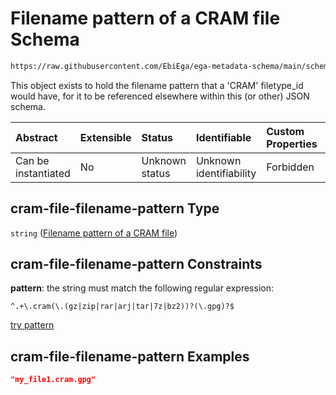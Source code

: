 # Filename pattern of a CRAM file Schema

```txt
https://raw.githubusercontent.com/EbiEga/ega-metadata-schema/main/schemas/EGA.common-definitions.json#/definitions/cram-file-filename-pattern
```

This object exists to hold the filename pattern that a 'CRAM' filetype\_id would have, for it to be referenced elsewhere within this (or other) JSON schema.

| Abstract            | Extensible | Status         | Identifiable            | Custom Properties | Additional Properties | Access Restrictions | Defined In                                                                                           |
| :------------------ | :--------- | :------------- | :---------------------- | :---------------- | :-------------------- | :------------------ | :--------------------------------------------------------------------------------------------------- |
| Can be instantiated | No         | Unknown status | Unknown identifiability | Forbidden         | Allowed               | none                | [EGA.common-definitions.json\*](../../../schemas/EGA.common-definitions.json "open original schema") |

## cram-file-filename-pattern Type

`string` ([Filename pattern of a CRAM file](ega-12-definitions-filename-pattern-of-a-cram-file.md))

## cram-file-filename-pattern Constraints

**pattern**: the string must match the following regular expression:&#x20;

```regexp
^.+\.cram(\.(gz|zip|rar|arj|tar|7z|bz2))?(\.gpg)?$
```

[try pattern](https://regexr.com/?expression=%5E.%2B%5C.cram\(%5C.\(gz%7Czip%7Crar%7Carj%7Ctar%7C7z%7Cbz2\)\)%3F\(%5C.gpg\)%3F%24 "try regular expression with regexr.com")

## cram-file-filename-pattern Examples

```json
"my_file1.cram.gpg"
```
